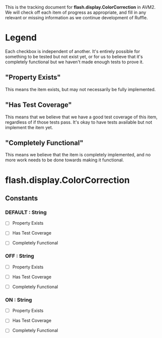 This is the tracking document for **flash.display.ColorCorrection** in AVM2. We will check off each item of progress as appropriate, and fill in any relevant or missing information as we continue development of Ruffle.
# Legend

Each checkbox is independent of another. It's entirely possible for something to be tested but not exist yet, or for us to believe that it's completely functional but we haven't made enough tests to prove it.
## "Property Exists"

This means the item exists, but may not necessarily be fully implemented.
## "Has Test Coverage"

This means that we believe that we have a good test coverage of this item, regardless of if those tests pass. It's okay to have tests available but not implement the item yet.
## "Completely Functional"

This means we believe that the item is completely implemented, and no more work needs to be done towards making it functional.
# flash.display.ColorCorrection
## Constants
### DEFAULT : String

* [ ] Property Exists

* [ ] Has Test Coverage

* [ ] Completely Functional


### OFF : String

* [ ] Property Exists

* [ ] Has Test Coverage

* [ ] Completely Functional


### ON : String

* [ ] Property Exists

* [ ] Has Test Coverage

* [ ] Completely Functional